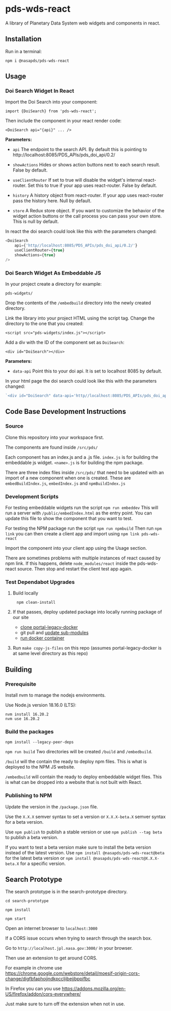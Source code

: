 # pds-wds-react
A library of Planetary Data System web widgets and components in react.

## Installation

Run in a terminal:

    npm i @nasapds/pds-wds-react

## Usage

### Doi Search Widget In React
Import the Doi Search into your component:

    import {DoiSearch} from 'pds-wds-react';

Then include the component in your react render code:

    <DoiSearch api="{api}" ... />

**Parameters:**

- `api` The endpoint to the search API. By default this is pointing to http://localhost:8085/PDS_APIs/pds_doi_api/0.2/

- `showActions` Hides or shows action buttons next to each search result. False by default.

- `useClientRouter` If set to true will disable the widget's internal react-router. Set this to true if your app uses react-router. False by default.

- `history` A history object from react-router. If your app uses react-router pass the history here. Null by default.

- `store` A Redux store object. If you want to customize the behavior of the widget action buttons or the call process you can pass your own store. This is null by default.

In react the doi search could look like this with the parameters changed:

```javascript
<DoiSearch
    api={'http//localhost:8085/PDS_APIs/pds_doi_api/0.2/'}
    useClientRouter={true}
    showActions={true}
/>
```

### Doi Search Widget As Embeddable JS
In your project create a directory for example:

    pds-widgets/

Drop the contents of the `/embedbuild` directory into the newly created directory.

Link the library into your project HTML using the script tag. Change the directory to the one that you created:

    <script src="pds-widgets/index.js"></script>

Add a div with the ID of the component set as `DoiSearch`:

    <div id="DoiSearch"></div>

**Parameters:**

- `data-api` Point this to your doi api. It is set to localhost 8085 by default.


In your html page the doi search could look like this with the parameters changed:

```javascript
`<div id="DoiSearch" data-api='http//localhost:8085/PDS_APIs/pds_doi_api/0.2/'></div>`
```

## Code Base Development Instructions

### Source

Clone this repository into your workspace first.

The components are found inside `/src/pds/`

Each component has an index.js and a <name>.js file.
`index.js` is for building the embeddable js widget.
`<name>.js` is for building the npm package.

There are three index files inside `/src/pds/` that need to be updated with an import of a new component when one is created. These are `embedBuildIndex.js`, `embedIndex.js` and `npmBuildIndex.js`

### Development Scripts
For testing embeddable widgets run the script `npm run embeddev` This will run a server with `/public/embedIndex.html` as the entry point. You can update this file to show the component that you want to test.

For testing the NPM package run the script `npm run npmbuild` Then run `npm link` you can then create a client app and import using `npm link pds-wds-react`

Import the component into your client app using the Usage section.

There are sometimes problems with multiple instances of react caused by npm link. If this happens, delete `node_modules/react` inside the pds-wds-react source. Then stop and restart the client test app again.

### Test Dependabot Upgrades
1. Build locally
```
     npm clean-install
```

2. If that passes, deploy updated package into locally running package of our site
     * [clone portal-legacy-docker](https://github.com/NASA-PDS/portal-legacy-docker?tab=readme-ov-file#clone-the-repository)
     * git pull and [update sub-modules](https://github.com/NASA-PDS/portal-legacy-docker?tab=readme-ov-file#pull-git-submodules)
     * [run docker container](https://github.com/NASA-PDS/portal-legacy-docker?tab=readme-ov-file#running-docker-container)

3. Run `make copy-js-files` on this repo (assumes portal-legacy-docker is at same level directory as this repo)

## Building

### Prerequisite

Install nvm to manage the nodejs environments.

Use Node.js version 18.16.0 (LTS):

    nvm install 16.20.2
    nvm use 16.20.2



### Build the packages

`npm install --legacy-peer-deps`

`npm run build`
Two directories will be created `/build` and `/embedbuild`.

`/build` will the contain the ready to deploy npm files. This is what is deployed to the NPM JS website.

`/embedbuild` will contain the ready to deploy embeddable widget files. This is what can be dropped into a website that is not built with React.

### Publishing to NPM
Update the version in the `/package.json` file.

Use the `X.X.X` semver syntax to set a version or `X.X.X-beta.X` semver syntax for a beta version.

Use `npm publish` to publish a stable version or use `npm publish --tag beta` to publish a beta version.

If you want to test a beta version make sure to install the beta version instead of the latest version. Use `npm install @nasapds/pds-wds-react@beta` for the latest beta version or `npm install @nasapds/pds-wds-react@X.X.X-beta.X` for a specific version.

## Search Prototype

The search prototype is in the search-prototype directory.


```
cd search-prototype

npm install

npm start
```

Open an internet browser to `localhost:3000`

If a CORS issue occurs when trying to search through the search box.

Go to `http://localhost.jpl.nasa.gov:3000/` in your browser.

Then use an extension to get around CORS.

For example in chrome use https://chrome.google.com/webstore/detail/moesif-origin-cors-change/digfbfaphojjndkpccljibejjbppifbc

In Firefox you can you use https://addons.mozilla.org/en-US/firefox/addon/cors-everywhere/

Just make sure to turn off the extension when not in use.
